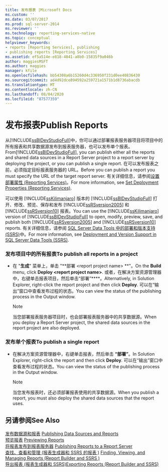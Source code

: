 ```yaml
---
title: 发布报表 |Microsoft Docs
ms.custom: ''
ms.date: 03/07/2017
ms.prod: sql-server-2014
ms.reviewer: ''
ms.technology: reporting-services-native
ms.topic: conceptual
helpviewer_keywords:
- reports [Reporting Services], publishing
- publishing reports [Reporting Services]
ms.assetid: ef5a514e-e818-4041-a8b0-15835f9a046b
author: maggiesMSFT
ms.author: maggies
manager: kfile
ms.openlocfilehash: bb54308a6b15260d4c336950f231d0ee40836430
ms.sourcegitcommit: ad4d92dce894592a259721a1571b1d8736abacdb
ms.translationtype: MT
ms.contentlocale: zh-CN
ms.lasthandoff: 08/04/2020
ms.locfileid: "87577359"
---
```

# <a name="publish-reports"></a><span data-ttu-id="9637d-102">发布报表</span><span class="sxs-lookup"><span data-stu-id="9637d-102">Publish Reports</span></span>
  <span data-ttu-id="9637d-103">从[!INCLUDE[ssBIDevStudioFull](../includes/ssbidevstudiofull-md.md)]中，你可以通过部署报表服务器项目将项目中的所有报表和共享数据源发布到报表服务器，也可以发布单个报表。</span><span class="sxs-lookup"><span data-stu-id="9637d-103">From[!INCLUDE[ssBIDevStudioFull](../includes/ssbidevstudiofull-md.md)], you can publish either all the reports and shared data sources in a Report Server project to a report server by deploying the project, or you can publish a single report.</span></span> <span data-ttu-id="9637d-104">在可以发布报表之前，必须指定目标报表服务器的 URL。</span><span class="sxs-lookup"><span data-stu-id="9637d-104">Before you can publish a report you must specify the URL of the target report server.</span></span> <span data-ttu-id="9637d-105">有关详细信息，请参阅[设置部署属性 (Reporting Services)](tools/set-deployment-properties-reporting-services.md)。</span><span class="sxs-lookup"><span data-stu-id="9637d-105">For more information, see [Set Deployment Properties &#40;Reporting Services&#41;](tools/set-deployment-properties-reporting-services.md).</span></span>  
  
 <span data-ttu-id="9637d-106">可以使用 [!INCLUDE[ssKilimanjaro](../includes/sskilimanjaro-md.md)] 版本的 [!INCLUDE[ssBIDevStudioFull](../includes/ssbidevstudiofull-md.md)] 打开、修改、预览、保存和发布 [!INCLUDE[ssRSversion2005](../includes/ssrsversion2005-md.md)] 和 [!INCLUDE[ssRSversion10](../includes/ssrsversion10-md.md)] 报表。</span><span class="sxs-lookup"><span data-stu-id="9637d-106">You can use the [!INCLUDE[ssKilimanjaro](../includes/sskilimanjaro-md.md)] version of [!INCLUDE[ssBIDevStudioFull](../includes/ssbidevstudiofull-md.md)] to open, modify, preview, save, and publish both [!INCLUDE[ssRSversion2005](../includes/ssrsversion2005-md.md)] and [!INCLUDE[ssRSversion10](../includes/ssrsversion10-md.md)] reports.</span></span> <span data-ttu-id="9637d-107">有关详细信息，请参阅 [SQL Server Data Tools 中的部署和版本支持 (SSRS)](tools/deployment-and-version-support-in-sql-server-data-tools-ssrs.md)中。</span><span class="sxs-lookup"><span data-stu-id="9637d-107">For more information, see [Deployment and Version Support in SQL Server Data Tools &#40;SSRS&#41;](tools/deployment-and-version-support-in-sql-server-data-tools-ssrs.md).</span></span>  
  
### <a name="to-publish-all-reports-in-a-project"></a><span data-ttu-id="9637d-108">发布项目中的所有报表</span><span class="sxs-lookup"><span data-stu-id="9637d-108">To publish all reports in a project</span></span>  
  
-   <span data-ttu-id="9637d-109">在 "**生成**" 菜单上，单击 "\*\*部署 \<report project name> \*\*"。</span><span class="sxs-lookup"><span data-stu-id="9637d-109">On the **Build** menu, click **Deploy \<report project name>**.</span></span> <span data-ttu-id="9637d-110">或者，在解决方案资源管理器中，右键单击报表项目，然后单击“部署”\*\*\*\*。</span><span class="sxs-lookup"><span data-stu-id="9637d-110">Alternatively, in Solution Explorer, right-click the report project and then click **Deploy**.</span></span> <span data-ttu-id="9637d-111">可以在“输出”窗口中查看发布过程的状态。</span><span class="sxs-lookup"><span data-stu-id="9637d-111">You can view the status of the publishing process in the Output window.</span></span>  
  
    > [!NOTE]  
    >  <span data-ttu-id="9637d-112">当您部署报表服务器项目时，也会部署报表服务器中的共享数据源。</span><span class="sxs-lookup"><span data-stu-id="9637d-112">When you deploy a Report Server project, the shared data sources in the report project are also deployed.</span></span>  
  
### <a name="to-publish-a-single-report"></a><span data-ttu-id="9637d-113">发布单个报表</span><span class="sxs-lookup"><span data-stu-id="9637d-113">To publish a single report</span></span>  
  
-   <span data-ttu-id="9637d-114">在解决方案资源管理器中，右键单击报表，然后单击 **“部署”**。</span><span class="sxs-lookup"><span data-stu-id="9637d-114">In Solution Explorer, right-click the report and then click **Deploy**.</span></span> <span data-ttu-id="9637d-115">可以在“输出”窗口中查看发布过程的状态。</span><span class="sxs-lookup"><span data-stu-id="9637d-115">You can view the status of the publishing process in the Output window.</span></span>  
  
    > [!NOTE]  
    >  <span data-ttu-id="9637d-116">当您发布报表时，还必须部署报表使用的共享数据源。</span><span class="sxs-lookup"><span data-stu-id="9637d-116">When you publish a report, you must also deploy the shared data sources that the report uses.</span></span>  
  
## <a name="see-also"></a><span data-ttu-id="9637d-117">另请参阅</span><span class="sxs-lookup"><span data-stu-id="9637d-117">See Also</span></span>  
 <span data-ttu-id="9637d-118">[发布数据源和报表](reports/publishing-data-sources-and-reports.md) </span><span class="sxs-lookup"><span data-stu-id="9637d-118">[Publishing Data Sources and Reports](reports/publishing-data-sources-and-reports.md) </span></span>  
 <span data-ttu-id="9637d-119">[预览报表](reports/previewing-reports.md) </span><span class="sxs-lookup"><span data-stu-id="9637d-119">[Previewing Reports](reports/previewing-reports.md) </span></span>  
 <span data-ttu-id="9637d-120">[将报表发布到报表服务器](reports/publishing-reports-to-a-report-server.md) </span><span class="sxs-lookup"><span data-stu-id="9637d-120">[Publishing Reports to a Report Server](reports/publishing-reports-to-a-report-server.md) </span></span>  
 <span data-ttu-id="9637d-121">[查找、查看和管理 &#40;报表生成器和 SSRS 的报表 &#41;](report-builder/finding-viewing-and-managing-reports-report-builder-and-ssrs.md) </span><span class="sxs-lookup"><span data-stu-id="9637d-121">[Finding, Viewing, and Managing Reports &#40;Report Builder and SSRS &#41;](report-builder/finding-viewing-and-managing-reports-report-builder-and-ssrs.md) </span></span>  
 [<span data-ttu-id="9637d-122">导出报表 &#40;报表生成器和 SSRS&#41;</span><span class="sxs-lookup"><span data-stu-id="9637d-122">Exporting Reports &#40;Report Builder and SSRS&#41;</span></span>](report-builder/export-reports-report-builder-and-ssrs.md)  
  
  

